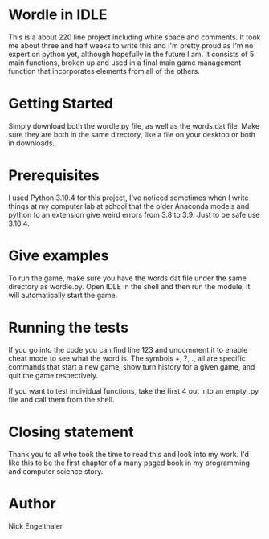 # Wordle in IDLE
This is a about 220 line project including white space and comments.  It took me about three and half weeks to write this and I'm pretty proud as I'm no expert on python yet, although hopefully in the future I am.  It consists of 5 main functions, broken up and used in a final main game management function that incorporates elements from all of the others.

# Getting Started
Simply download both the wordle.py file, as well as the words.dat file.  Make sure they are both in the same directory, like a file on your desktop or both in downloads.

# Prerequisites
I used Python 3.10.4 for this project, I've noticed sometimes when I write things at my computer lab at school that the older Anaconda models and python to an extension give weird errors from 3.8 to 3.9.  Just to be safe use 3.10.4.

# Give examples 
To run the game, make sure you have the words.dat file under the same directory as wordle.py.  Open IDLE in the shell and then run the module, it will automatically start the game.

# Running the tests
If you go into the code you can find line 123 and uncomment it to enable cheat mode to see what the word is. The symbols +, ?, ., all are specific commands that start a new game, show turn history for a given game, and quit the game respectively.

If you want to test individual functions, take the first 4 out into an empty .py file and call them from the shell.

# Closing statement
Thank you to all who took the time to read this and look into my work. I'd like this to be the first chapter of a many paged book in my programming and computer science story.

# Author
Nick Engelthaler

